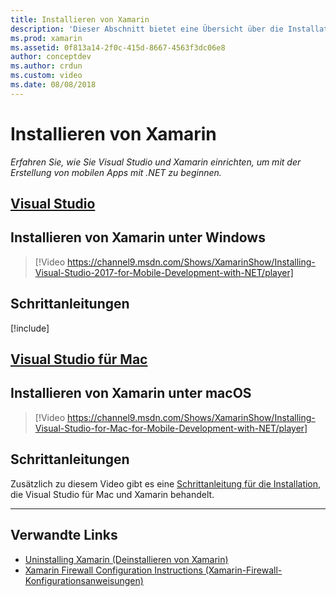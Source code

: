 ```yaml
---
title: Installieren von Xamarin
description: 'Dieser Abschnitt bietet eine Übersicht über die Installations- und Einrichtungsmethoden, die verwendet werden können, um die Einrichtung von Xamarin auf Visual Studio vorzunehmen.'
ms.prod: xamarin
ms.assetid: 0f813a14-2f0c-415d-8667-4563f3dc06e8
author: conceptdev
ms.author: crdun
ms.custom: video
ms.date: 08/08/2018
---
```

# <a name="installing-xamarin"></a>Installieren von Xamarin

_Erfahren Sie, wie Sie Visual Studio und Xamarin einrichten, um mit der Erstellung von mobilen Apps mit .NET zu beginnen._

## <a name="visual-studiotabwindows"></a>[Visual Studio](#tab/windows)

## <a name="installing-xamarin-on-windows"></a>Installieren von Xamarin unter Windows

> [!Video https://channel9.msdn.com/Shows/XamarinShow/Installing-Visual-Studio-2017-for-Mobile-Development-with-NET/player]

## <a name="step-by-step-instructions"></a>Schrittanleitungen

[!include[](~/cross-platform/includes/install-xamarin-windows.md)]

## <a name="visual-studio-for-mactabmacos"></a>[Visual Studio für Mac](#tab/macos)

## <a name="installing-xamarin-on-macos"></a>Installieren von Xamarin unter macOS

> [!Video https://channel9.msdn.com/Shows/XamarinShow/Installing-Visual-Studio-for-Mac-for-Mobile-Development-with-NET/player]

## <a name="step-by-step-instructions"></a>Schrittanleitungen

Zusätzlich zu diesem Video gibt es eine [Schrittanleitung für die Installation](/visualstudio/mac/installation/), die Visual Studio für Mac und Xamarin behandelt.

-----

## <a name="related-links"></a>Verwandte Links

- [Uninstalling Xamarin (Deinstallieren von Xamarin)](~/get-started/installation/uninstalling-xamarin.md)
- [Xamarin Firewall Configuration Instructions (Xamarin-Firewall-Konfigurationsanweisungen)](firewall.md)
